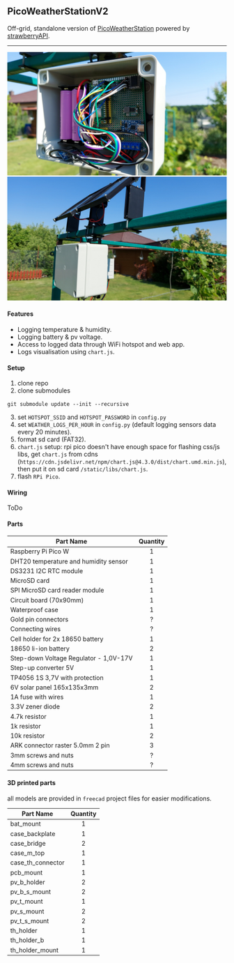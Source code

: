## PicoWeatherStationV2

Off-grid, standalone version of [PicoWeatherStation](https://github.com/zNitche/PicoWeatherStation) powered
by [strawberryAPI](https://github.com/zNitche/strawberryAPI).

---

![interior](.media/pw_interior.jpg)
![exterior](.media/pw_exterior.jpg)

#### Features

- Logging temperature & humidity.
- Logging battery & pv voltage.
- Access to logged data through WiFi hotspot and web app.
- Logs visualisation using `chart.js`.

#### Setup

1. clone repo
2. clone submodules

```
git submodule update --init --recursive
```

3. set `HOTSPOT_SSID` and `HOTSPOT_PASSWORD` in `config.py`
4. set `WEATHER_LOGS_PER_HOUR` in `config.py` (default logging sensors data every 20 minutes).
5. format sd card (FAT32).
6. `chart.js` setup:
   rpi pico doesn't have enough space for flashing css/js libs, get `chart.js` from
   cdns (`https://cdn.jsdelivr.net/npm/chart.js@4.3.0/dist/chart.umd.min.js`),
   then put it on sd card `/static/libs/chart.js`.
7. flash `RPi Pico`.

#### Wiring

ToDo

#### Parts

| Part Name                              | Quantity |
|----------------------------------------|:--------:|
| Raspberry Pi Pico W                    |    1     |
| DHT20 temperature and humidity sensor  |    1     |
| DS3231 I2C RTC module                  |    1     |
| MicroSD card                           |    1     |
| SPI MicroSD card reader module         |    1     |
| Circuit board (70x90mm)                |    1     |
| Waterproof case                        |    1     |
| Gold pin connectors                    |    ?     |
| Connecting wires                       |    ?     |
| Cell holder for 2x 18650 battery       |    1     |
| 18650 li-ion battery                   |    2     |
| Step-down Voltage Regulator - 1,0V-17V |    1     |
| Step-up converter 5V                   |    1     |
| TP4056 1S 3,7V with protection         |    1     |
| 6V solar panel 165x135x3mm             |    2     |
| 1A fuse with wires                     |    1     |
| 3.3V zener diode                       |    2     |
| 4.7k resistor                          |    1     |
| 1k resistor                            |    1     |
| 10k resistor                           |    2     |
| ARK connector raster 5.0mm 2 pin       |    3     |
| 3mm screws and nuts                    |    ?     |
| 4mm screws and nuts                    |    ?     |

#### 3D printed parts

all models are provided in `freecad` project files for easier modifications.

| Part Name         | Quantity |
|-------------------|:--------:|
| bat_mount         |    1     |
| case_backplate    |    1     |
| case_bridge       |    2     |
| case_m_top        |    1     |
| case_th_connector |    1     |
| pcb_mount         |    1     |
| pv_b_holder       |    2     |
| pv_b_s_mount      |    2     |
| pv_t_mount        |    1     |
| pv_s_mount        |    2     |
| pv_t_s_mount      |    2     |
| th_holder         |    1     |
| th_holder_b       |    1     |
| th_holder_mount   |    1     |
